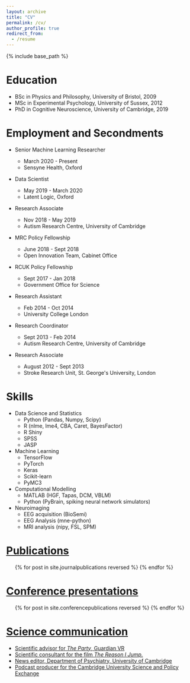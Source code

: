 ```yaml
---
layout: archive
title: "CV"
permalink: /cv/
author_profile: true
redirect_from:
  - /resume
---
```


{% include base_path %}

Education
======
* BSc in Physics and Philosophy, University of Bristol, 2009
* MSc in Experimental Psychology, University of Sussex, 2012
* PhD in Cognitive Neuroscience, University of Cambridge, 2019

Employment and Secondments
======
* Senior Machine Learning Researcher
  * March 2020 - Present
  * Sensyne Health, Oxford
  
* Data Scientist
  * May 2019 - March 2020
  * Latent Logic, Oxford

* Research Associate
  * Nov 2018 - May 2019
  * Autism Research Centre, University of Cambridge

* MRC Policy Fellowship
  * June 2018 - Sept 2018
  * Open Innovation Team, Cabinet Office

* RCUK Policy Fellowship
  * Sept 2017 - Jan 2018
  * Government Office for Science

* Research Assistant
  * Feb 2014 - Oct 2014
  * University College London

* Research Coordinator
  * Sept 2013 - Feb 2014
  * Autism Research Centre, University of Cambridge

* Research Associate
  * August 2012 - Sept 2013
  * Stroke Research Unit, St. George's University, London

Skills
======
* Data Science and Statistics
  * Python (Pandas, Numpy, Scipy)
  * R (nlme, lme4, CBA, Caret, BayesFactor)
  * R Shiny
  * SPSS
  * JASP
* Machine Learning
  * TensorFlow
  * PyTorch
  * Keras
  * Scikit-learn
  * PyMC3
* Computational Modelling
  * MATLAB (HGF, Tapas, DCM, VBLM)
  * Python (PyBrain, spiking neural network simulators)
* Neuroimaging
  * EEG acquisition (BioSemi)
  * EEG Analysis (mne-python)
  * MRI analysis (nipy, FSL, SPM)

[Publications](https://owenparsons.github.io/publications/)
======
  <ul>{% for post in site.journalpublications reversed %}
  {% endfor %}</ul>

[Conference presentations](https://owenparsons.github.io/publications/)
======

  <ul>{% for post in site.conferencepublications reversed %}
  {% endfor %}</ul>


[Science communication](https://owenparsons.github.io/comms/)
======
* [Scientific advisor for *The Party*, Guardian VR](https://www.theguardian.com/gnm-press-office/2017/oct/09/guardian-launches-the-party-a-virtual-experience-of-autism)
* [Scientific consultant for the film *The Reason I Jump.*](https://www.sundance.org/projects/the-reason-i-jump)
* [News editor, Department of Psychiatry, University of Cambridge](https://www.psychiatry.cam.ac.uk/blog/category/news/)
* [Podcast producer for the Cambridge University Science and Policy Exchange](http://www.cuspe.org/)

